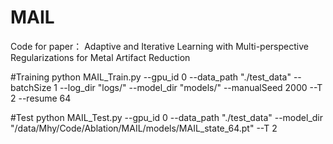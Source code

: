 # MAIL
Code for paper： Adaptive and Iterative Learning with Multi-perspective Regularizations for Metal Artifact Reduction

#Training
python MAIL_Train.py --gpu_id 0 --data_path "./test_data" --batchSize 1 --log_dir "logs/" --model_dir "models/" --manualSeed 2000 --T 2 --resume 64

#Test
python MAIL_Test.py --gpu_id 0 --data_path "./test_data" --model_dir "/data/Mhy/Code/Ablation/MAIL/models/MAIL_state_64.pt" --T 2
